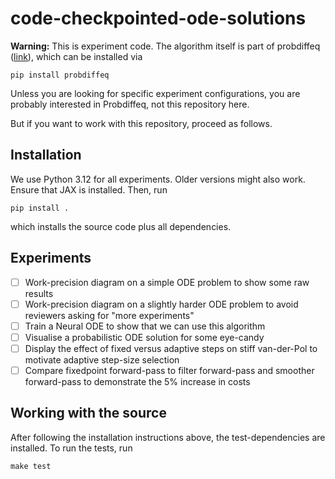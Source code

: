 # code-checkpointed-ode-solutions

**Warning:**
This is experiment code.
The algorithm itself is part of probdiffeq ([link](https://pnkraemer.github.io/probdiffeq/)), which can be installed via
```commandline
pip install probdiffeq
```
Unless you are looking for specific experiment configurations,
you are probably interested in Probdiffeq, not this repository here.

But if you want to work with this repository, proceed as follows.

## Installation

We use Python 3.12 for all experiments.
Older versions might also work.
Ensure that JAX is installed.
Then, run
```commandline
pip install .
```
which installs the source code plus all dependencies.

## Experiments

- [ ] Work-precision diagram on a simple ODE problem to show some raw results
- [ ] Work-precision diagram on a slightly harder ODE problem to avoid reviewers asking for "more experiments"
- [ ] Train a Neural ODE to show that we can use this algorithm
- [ ] Visualise a probabilistic ODE solution for some eye-candy
- [ ] Display the effect of fixed versus adaptive steps on stiff van-der-Pol to motivate adaptive step-size selection
- [ ] Compare fixedpoint forward-pass to filter forward-pass and smoother forward-pass to demonstrate the 5% increase in costs

## Working with the source

After following the installation instructions above, the test-dependencies are installed.
To run the tests, run
```commandline
make test
```
